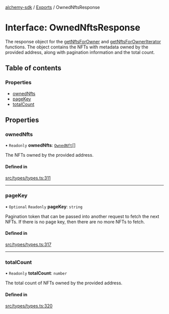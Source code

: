 [alchemy-sdk](../README.md) / [Exports](../modules.md) / OwnedNftsResponse

# Interface: OwnedNftsResponse

The response object for the [getNftsForOwner](../classes/NftNamespace.md#getnftsforowner) and
[getNftsForOwnerIterator](../classes/NftNamespace.md#getnftsforowneriterator) functions. The object contains the NFTs with
metadata owned by the provided address, along with pagination information and
the total count.

## Table of contents

### Properties

- [ownedNfts](OwnedNftsResponse.md#ownednfts)
- [pageKey](OwnedNftsResponse.md#pagekey)
- [totalCount](OwnedNftsResponse.md#totalcount)

## Properties

### ownedNfts

• `Readonly` **ownedNfts**: [`OwnedNft`](OwnedNft.md)[]

The NFTs owned by the provided address.

#### Defined in

[src/types/types.ts:311](https://github.com/alchemyplatform/alchemy-sdk-js/blob/fd39d10/src/types/types.ts#L311)

___

### pageKey

• `Optional` `Readonly` **pageKey**: `string`

Pagination token that can be passed into another request to fetch the next
NFTs. If there is no page key, then there are no more NFTs to fetch.

#### Defined in

[src/types/types.ts:317](https://github.com/alchemyplatform/alchemy-sdk-js/blob/fd39d10/src/types/types.ts#L317)

___

### totalCount

• `Readonly` **totalCount**: `number`

The total count of NFTs owned by the provided address.

#### Defined in

[src/types/types.ts:320](https://github.com/alchemyplatform/alchemy-sdk-js/blob/fd39d10/src/types/types.ts#L320)

